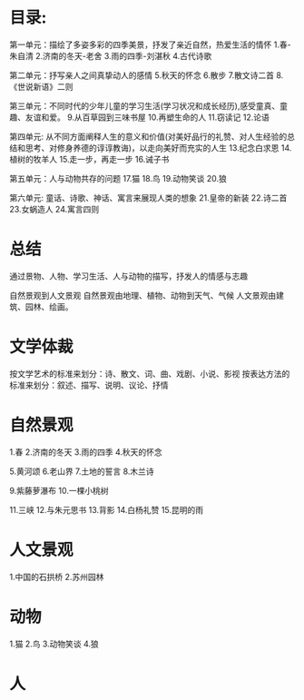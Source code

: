 # 目录: 
第一单元：描绘了多姿多彩的四季美景，抒发了亲近自然，热爱生活的情怀
1.春-朱自清
2.济南的冬天-老舍
3.雨的四季-刘湛秋
4.古代诗歌

第二单元：抒写亲人之间真挚动人的感情
5.秋天的怀念
6.散步
7.散文诗二首
8.《世说新语》二则

第三单元：不同时代的少年儿童的学习生活(学习状况和成长经历),感受童真、童趣、友谊和爱。
9.从百草园到三味书屋
10.再塑生命的人
11.窃读记
12.论语

第四单元: 从不同方面阐释人生的意义和价值(对美好品行的礼赞、对人生经验的总结和思考、对修身养德的谆谆教诲)，以走向美好而充实的人生
13.纪念白求恩
14.植树的牧羊人
15.走一步，再走一步
16.诫子书

第五单元：人与动物共存的问题
17.猫
18.鸟
19.动物笑谈
20.狼

第六单元: 童话、诗歌、神话、寓言来展现人类的想象
21.皇帝的新装
22.诗二首
23.女蜗造人
24.寓言四则

# 总结
通过景物、人物、学习生活、人与动物的描写，抒发人的情感与志趣

自然景观到人文景观
自然景观由地理、植物、动物到天气、气候
人文景观由建筑、园林、绘画。

# 文学体裁
按文学艺术的标准来划分：诗、散文、词、曲、戏剧、小说、影视
按表达方法的标准来划分：叙述、描写、说明、议论、抒情

# 自然景观
1.春
2.济南的冬天
3.雨的四季
4.秋天的怀念

5.黄河颂
6.老山界
7.土地的誓言
8.木兰诗

9.紫藤萝瀑布
10.一棵小桃树

11.三峡
12.与朱元思书
13.背影
14.白杨礼赞
15.昆明的雨
# 人文景观
1.中国的石拱桥
2.苏州园林

# 动物
1.猫
2.鸟
3.动物笑谈
4.狼

# 人